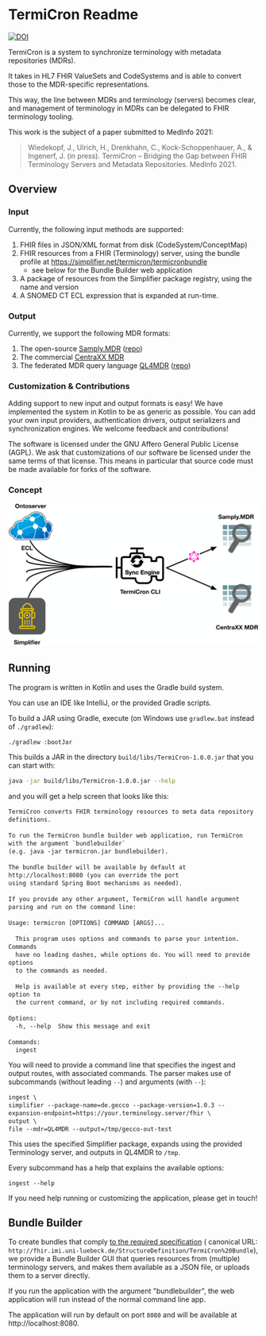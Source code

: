 # TermiCron Readme

[![DOI](https://zenodo.org/badge/364859047.svg)](https://zenodo.org/badge/latestdoi/364859047)

TermiCron is a system to synchronize terminology with metadata repositories (MDRs).

It takes in HL7 FHIR ValueSets and CodeSystems and is able to convert those to the MDR-specific representations.

This way, the line between MDRs and terminology (servers) becomes clear, and management of terminology in MDRs can be
delegated to FHIR terminology tooling.

This work is the subject of a paper submitted to MedInfo 2021:


> Wiedekopf, J., Ulrich, H., Drenkhahn, C., Kock-Schoppenhauer, A., & Ingenerf, J. (in press). TermiCron – Bridging the Gap between FHIR Terminology Servers and Metadata Repositories. MedInfo 2021. 

## Overview

### Input

Currently, the following input methods are supported:

1. FHIR files in JSON/XML format from disk (CodeSystem/ConceptMap)
2. FHIR resources from a FHIR (Terminology) server, using the bundle profile
   at https://simplifier.net/termicron/termicronbundle
    - see below for the Bundle Builder web application
3. A package of resources from the Simplifier package registry, using the name and version
4. A SNOMED CT ECL expression that is expanded at run-time.

### Output

Currently, we support the following MDR formats:

1. The
   open-source [Samply.MDR](https://pubmed.ncbi.nlm.nih.gov/30147039/) ([repo](https://bitbucket.org/medicalinformatics/mig.samply.mdr.gui))
2. The commercial [CentraXX MDR](https://www.kairos.de/en/products/centraxx-mdr/)
3. The federated MDR query
   language [QL4MDR](https://www.ncbi.nlm.nih.gov/pmc/articles/PMC6421684/) ([repo](https://github.com/itcr-uni-luebeck/QL4MDR))

### Customization & Contributions

Adding support to new input and output formats is easy! We have implemented the system in Kotlin to be as generic as
possible. You can add your own input providers, authentication drivers, output serializers and synchronization engines.
We welcome feedback and contributions!

The software is licensed under the GNU Affero General Public License (AGPL). We ask that customizations of our software
be licensed under the same terms of that license. This means in particular that source code must be made available for
forks of the software.

### Concept

![TermiCron Concept](termicron.png)

## Running

The program is written in Kotlin and uses the Gradle build system.

You can use an IDE like IntelliJ, or the provided Gradle scripts.

To build a JAR using Gradle, execute (on Windows use `gradlew.bat` instead of `./gradlew`):

```bashtermicron
./gradlew :bootJar
```

This builds a JAR in the directory `build/libs/TermiCron-1.0.0.jar` that you can start with:

```bash
java -jar build/libs/TermiCron-1.0.0.jar --help
```

and you will get a help screen that looks like this:

```
TermiCron converts FHIR terminology resources to meta data repository definitions.

To run the TermiCron bundle builder web application, run TermiCron with the argument `bundlebuilder` 
(e.g. java -jar termicron.jar bundlebuilder).

The bundle builder will be available by default at http://localhost:8080 (you can override the port
using standard Spring Boot mechanisms as needed).

If you provide any other argument, TermiCron will handle argument parsing and run on the command line:

Usage: termicron [OPTIONS] COMMAND [ARGS]...

  This program uses options and commands to parse your intention. Commands
  have no leading dashes, while options do. You will need to provide options
  to the commands as needed.

  Help is available at every step, either by providing the --help option to
  the current command, or by not including required commands.

Options:
  -h, --help  Show this message and exit

Commands:
  ingest
```

You will need to provide a command line that specifies the ingest and output routes, with associated commands. The
parser makes use of subcommands (without leading `--`) and arguments (with `--`):

```
ingest \
simplifier --package-name=de.gecco --package-version=1.0.3 --expansion-endpoint=https://your.terminology.server/fhir \
output \
file --mdr=QL4MDR --output=/tmp/gecco-out-test
```

This uses the specified Simplifier package, expands using the provided Terminology server, and outputs in QL4MDR
to `/tmp`.

Every subcommand has a help that explains the available options:

```
ingest --help
```

If you need help running or customizing the application, please get in touch!

## Bundle Builder

To create bundles that comply [to the required specification](https://simplifier.net/termicron/termicronbundle) (
canonical URL: `http://fhir.imi.uni-luebeck.de/StructureDefinition/TermiCron%20Bundle`), we provide a Bundle Builder GUI
that queries resources from (multiple) terminology servers, and makes them available as a JSON file, or uploads them to
a server directly.

If you run the application with the argument "bundlebuilder", the web application will run instead of the normal command
line app.

The application will run by default on port `8080` and will be available at http://localhost:8080.
